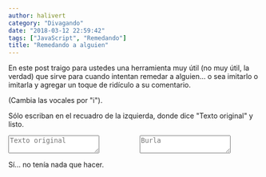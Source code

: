 ```yaml
---
author: halivert
category: "Divagando"
date: "2018-03-12 22:59:42"
tags: ["JavaScript", "Remedando"]
title: "Remedando a alguien"
---
```


En este post traigo para ustedes una herramienta muy útil (no muy útil, la
verdad) que sirve para cuando intentan remedar a alguien... o sea imitarlo o
imitarla y agregar un toque de ridículo a su comentario.

<!-- Seguir leyendo -->

(Cambia las vocales por "i").

Sólo escriban en el recuadro de la izquierda, donde dice "Texto original" y
listo.

<div class="field columns">
  <div class="column">
    <div class="control">
      <textarea
        class="textarea"
        id="textoOriginal"
        placeholder="Texto original"></textarea
      >
    </div>
  </div>
  <div class="column">
    <div class="control">
    <textarea
      class="textarea"
      id="textoConvertido"
      placeholder="Burla"></textarea
    >
    </div>
  </div>
</div>

<script type="text/javascript">
  let originalTextArea = document.getElementById('textoOriginal');
  let newTextArea = document.getElementById('textoConvertido');
  originalTextArea.onkeyup = function(key) {
    let texto = originalTextArea.value;
    let nuevoTexto = '';

    for (let i in texto) {
      if (isLowerVowel(texto[i]))
        nuevoTexto += 'i';
      else if (isUpperVowel(texto[i]))
        nuevoTexto += 'I';
      else if (isLowerVowelAccentuated(texto[i]))
        nuevoTexto += 'í';
      else if (isUpperVowelAccentuated(texto[i]))
        nuevoTexto += 'Í';
      else
        nuevoTexto += texto[i];
    }

    newTextArea.value = nuevoTexto;
  };

  function isLowerVowel(c) {
    return c == 'a' || c == 'e' || c == 'i' || c == 'o' || c == 'u';
  }

  function isUpperVowel(c) {
    return c == 'A' || c == 'E' || c == 'I' || c == 'O' || c == 'U';
  }

  function isLowerVowelAccentuated(c) {
    return c == 'á' || c == 'é' || c == 'í' || c == 'ó' || c == 'ú';
  }

  function isUpperVowelAccentuated(c) {
    return c == 'Á' || c == 'É' || c == 'Í' || c == 'Ó' || c == 'Ú';
  }
</script>

Sí... no tenía nada que hacer.
